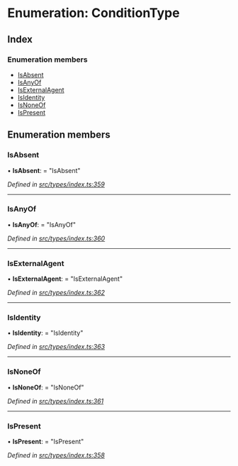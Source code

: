 # Enumeration: ConditionType

## Index

### Enumeration members

* [IsAbsent](conditiontype.md#isabsent)
* [IsAnyOf](conditiontype.md#isanyof)
* [IsExternalAgent](conditiontype.md#isexternalagent)
* [IsIdentity](conditiontype.md#isidentity)
* [IsNoneOf](conditiontype.md#isnoneof)
* [IsPresent](conditiontype.md#ispresent)

## Enumeration members

###  IsAbsent

• **IsAbsent**: = "IsAbsent"

*Defined in [src/types/index.ts:359](https://github.com/PolymeshAssociation/polymesh-sdk/blob/46845947/src/types/index.ts#L359)*

___

###  IsAnyOf

• **IsAnyOf**: = "IsAnyOf"

*Defined in [src/types/index.ts:360](https://github.com/PolymeshAssociation/polymesh-sdk/blob/46845947/src/types/index.ts#L360)*

___

###  IsExternalAgent

• **IsExternalAgent**: = "IsExternalAgent"

*Defined in [src/types/index.ts:362](https://github.com/PolymeshAssociation/polymesh-sdk/blob/46845947/src/types/index.ts#L362)*

___

###  IsIdentity

• **IsIdentity**: = "IsIdentity"

*Defined in [src/types/index.ts:363](https://github.com/PolymeshAssociation/polymesh-sdk/blob/46845947/src/types/index.ts#L363)*

___

###  IsNoneOf

• **IsNoneOf**: = "IsNoneOf"

*Defined in [src/types/index.ts:361](https://github.com/PolymeshAssociation/polymesh-sdk/blob/46845947/src/types/index.ts#L361)*

___

###  IsPresent

• **IsPresent**: = "IsPresent"

*Defined in [src/types/index.ts:358](https://github.com/PolymeshAssociation/polymesh-sdk/blob/46845947/src/types/index.ts#L358)*

